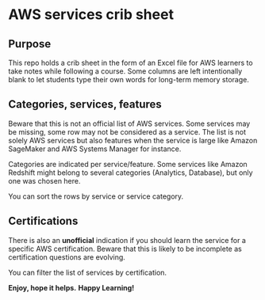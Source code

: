 # AWS services crib sheet

## Purpose

This repo holds a crib sheet in the form of an Excel file for AWS learners to take notes while following a course. Some columns are left intentionally blank to let students type their own words for long-term memory storage.

## Categories, services, features

Beware that this is not an official list of AWS services. Some services may be missing, some row may not be considered as a service. The list is not solely AWS services but also features when the service is large like Amazon SageMaker and AWS Systems Manager for instance. 

Categories are indicated per service/feature. Some services like Amazon Redshift might belong to several categories (Analytics, Database), but only one was chosen here.

You can sort the rows by service or service category.

## Certifications

There is also an **unofficial** indication if you should learn the service for a specific AWS certification. Beware that this is likely to be incomplete as certification questions are evolving.

You can filter the list of services by certification.

**Enjoy, hope it helps.**
**Happy Learning!**
